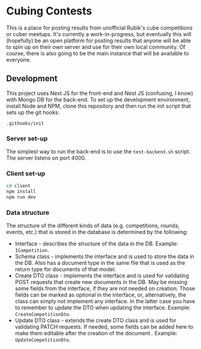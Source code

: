 # Cubing Contests

This is a place for posting results from unofficial Rubik's cube competitions or cuber meetups. It's currently a work-in-progress, but eventually this will (hopefully) be an open platform for posting results that anyone will be able to spin up on their own server and use for their own local community. Of course, there is also going to be the main instance that will be available to everyone.

## Development

This project uses Next JS for the front-end and Nest JS (confusing, I know) with Mongo DB for the back-end. To set up the development environment, install Node and NPM, clone this repository and then run the init script that sets up the git hooks:

```
.githooks/init
```

### Server set-up

The simplest way to run the back-end is to use the `test-backend.sh` script. The server listens on port 4000.

### Client set-up

```bash
cd client
npm install
npm run dev
```

### Data structure

The structure of the different kinds of data (e.g. competitions, rounds, events, etc.) that is stored in the database is determined by the following:

- Interface - describes the structure of the data in the DB. Example: `ICompetition`.
- Schema class - implements the interface and is used to store the data in the DB. Also has a document type in the same file that is used as the return type for documents of that model.
- Create DTO class - implements the interface and is used for validating POST requests that create new documents in the DB. May be missing some fields from the interface, if they are not needed on creation. Those fields can be marked as optional in the interface, or, alternatively, the class can simply not implement any interface. In the latter case you have to remember to update the DTO when updating the interface. Example: `CreateCompetitionDto`.
- Update DTO class - extends the create DTO class and is used for validating PATCH requests. If needed, some fields can be added here to make them editable after the creation of the document.. Example: `UpdateCompetitionDto`.
